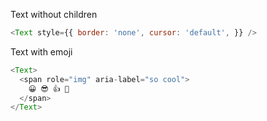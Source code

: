 Text without children

```js
<Text style={{ border: 'none', cursor: 'default', }} />
```

Text with emoji

```js
<Text>
  <span role="img" aria-label="so cool">
    😀 😎 👍 💯
  </span>
</Text>
```
